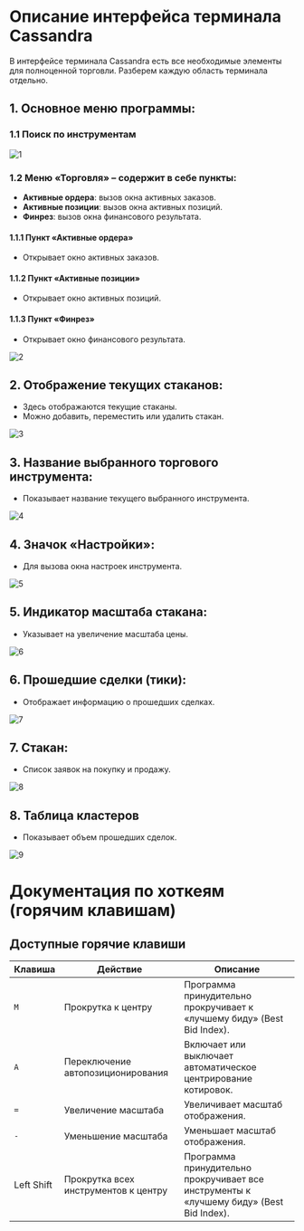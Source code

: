 # Описание интерфейса терминала Cassandra

В интерфейсе терминала Cassandra есть все необходимые элементы для полноценной торговли. Разберем каждую область терминала отдельно.

## 1. Основное меню программы:

### 1.1 Поиск по инструментам

![1](\images\Pasted%20image%2020250416093558.png)
### 1.2 Меню «Торговля» – содержит в себе пункты:
- **Активные ордера**: вызов окна активных заказов.
- **Активные позиции**: вызов окна активных позиций.
- **Финрез**: вызов окна финансового результата.

#### 1.1.1 Пункт «Активные ордера»
- Открывает окно активных заказов.

#### 1.1.2 Пункт «Активные позиции»
- Открывает окно активных позиций.

#### 1.1.3 Пункт «Финрез»
- Открывает окно финансового результата.

![2](\images\Pasted%20image%2020250416092349.png)
## 2. Отображение текущих стаканов:
- Здесь отображаются текущие стаканы.
- Можно добавить, переместить или удалить стакан.

![3](\images\Pasted%20image%2020250416093750.png)
## 3. Название выбранного торгового инструмента:
- Показывает название текущего выбранного инструмента.

![4](\images\Pasted%20image%2020250416093829.png)
## 4. Значок «Настройки»:
- Для вызова окна настроек инструмента.

![5](\images\Pasted%20image%2020250416093857.png)
## 5. Индикатор масштаба стакана:
- Указывает на увеличение масштаба цены.

![6](\images\Pasted%20image%2020250416094005.png)

## 6. Прошедшие сделки (тики):
- Отображает информацию о прошедших сделках.

![7](\images\Pasted%20image%2020250416094030.png)

## 7. Стакан:
- Список заявок на покупку и продажу.

![8](\images\Pasted%20image%2020250416094108.png)

## 8. Таблица кластеров
- Показывает объем прошедших сделок.

![9](\images\Pasted%20image%2020250416094230.png)

#  Документация по хоткеям (горячим клавишам)

##  Доступные горячие клавиши

| Клавиша    | Действие                             | Описание                                                                                |
| ---------- | ------------------------------------ | --------------------------------------------------------------------------------------- |
| `M`        | Прокрутка к центру                   | Программа принудительно прокручивает к «лучшему биду» (Best Bid Index).                 |
| `A`        | Переключение автопозиционирования    | Включает или выключает автоматическое центрирование котировок.                          |
| `=`        | Увеличение масштаба                  | Увеличивает масштаб отображения.                                                        |
| `-`        | Уменьшение масштаба                  | Уменьшает масштаб отображения.                                                          |
| Left Shift | Прокрутка всех инструментов к центру | Программа принудительно прокручивает все инструменты к «лучшему биду» (Best Bid Index). |
